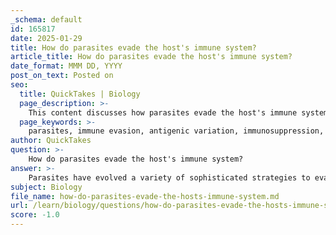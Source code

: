 ```yaml
---
_schema: default
id: 165817
date: 2025-01-29
title: How do parasites evade the host's immune system?
article_title: How do parasites evade the host's immune system?
date_format: MMM DD, YYYY
post_on_text: Posted on
seo:
  title: QuickTakes | Biology
  page_description: >-
    This content discusses how parasites evade the host's immune system through various strategies, including alteration of surface proteins, secretion of immunosuppressive substances, molecular mimicry, an intracellular lifestyle, and manipulation of host immune responses.
  page_keywords: >-
    parasites, immune evasion, antigenic variation, immunosuppression, molecular mimicry, intracellular lifestyle, regulatory T cells, niche adaptation, parasitic infection, host immune response
author: QuickTakes
question: >-
    How do parasites evade the host's immune system?
answer: >-
    Parasites have evolved a variety of sophisticated strategies to evade the host's immune system, allowing them to persist and thrive within their hosts. Here are some key mechanisms through which parasites achieve immune evasion:\n\n1. **Alteration of Surface Proteins**: Many parasites can change their surface proteins, a process known as antigenic variation. By frequently altering these proteins, they can avoid detection by the host's immune system, which relies on recognizing specific antigens to mount an immune response. This ability to change their "identity" helps them to remain undetected for extended periods.\n\n2. **Secretion of Immunosuppressive Substances**: Some parasites secrete molecules that can suppress the host's immune response. These substances can inhibit the activation and proliferation of immune cells, such as T cells and B cells, thereby reducing the host's ability to fight off the infection. This immunosuppression allows the parasites to establish and maintain their presence within the host.\n\n3. **Molecular Mimicry**: Certain parasites can mimic host molecules, which helps them to blend in with the host's own cells. By resembling host proteins, they can evade immune recognition and avoid triggering an immune response. This strategy can be particularly effective in preventing the host from identifying the parasite as a foreign invader.\n\n4. **Intracellular Lifestyle**: Some parasites, such as certain protozoa and bacteria, can invade and live within host cells. By residing inside host cells, they are shielded from many components of the host's immune system, including antibodies and immune cells that patrol the extracellular space. This intracellular lifestyle provides a safe haven for the parasites.\n\n5. **Exploitation of Host Immune Responses**: Some parasites can manipulate the host's immune responses to their advantage. For example, they may induce the production of regulatory T cells that suppress the immune response, or they may exploit inflammatory responses to create a more favorable environment for their survival.\n\n6. **Niche Adaptation**: Parasites are often highly specialized to thrive in specific environments within their hosts, such as the gastrointestinal tract. These niches can provide favorable conditions for the parasites, including access to nutrients and protection from immune responses. The unique conditions in these environments can also influence the expression of immune receptors on host cells, further aiding the parasites in evading detection.\n\nUnderstanding these mechanisms is crucial for developing effective treatments and preventive measures against parasitic infections. By targeting the specific strategies that parasites use to evade the immune system, researchers can design interventions that enhance the host's immune response and improve outcomes for infected individuals.
subject: Biology
file_name: how-do-parasites-evade-the-hosts-immune-system.md
url: /learn/biology/questions/how-do-parasites-evade-the-hosts-immune-system
score: -1.0
---
```


&nbsp;